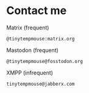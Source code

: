 # Contact me

Matrix (frequent)
```
@tinytempmouse:matrix.org
```

Mastodon (frequent)
```
@tinytempmouse@fosstodon.org
```

XMPP (infrequent)
```
tinytempmouse@jabberx.com
```
